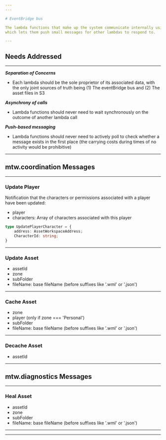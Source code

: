 ```yaml
---
---

# EventBridge bus

The lambda functions that make up the system communicate internally using an EventBridge bus
which lets them push small messages for other lambdas to respond to.

---
```


## Needs Addressed

---

***Separation of Concerns***
- Each lambda should be the sole proprietor of its associated data, with the only joint sources
of truth being (1) The eventBridge bus and (2) The asset files in S3

***Asynchrony of calls***
- Lambda functions should never need to wait synchronously on the outcome of another lambda
call

***Push-based messaging***
- Lambda functions should never need to actively poll to check whether a message exists in the
first place (the carrying costs during times of no activity would be prohibitive)

---

## mtw.coordination Messages

---

### Update Player

Notification that the characters or permissions associated with a player have been updated:
- player
- characters: Array of characters associated with this player

```ts
type UpdatePlayerCharacter = {
    address: AssetWorkspaceAddress;
    CharacterId: string;
}
```

---

### Update Asset
- assetId
- zone
- subFolder
- fileName: base fileName (before suffixes like '.wml' or '.json')

---

### Cache Asset
- zone
- player (only if zone === 'Personal')
- subFolder
- fileName: base fileName (before suffixes like '.wml' or '.json')

---

### Decache Asset
- assetId

---

## mtw.diagnostics Messages

---

### Heal Asset
- assetId
- zone
- subFolder
- fileName: base fileName (before suffixes like '.wml' or '.json')

---
---